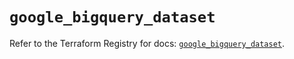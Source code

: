 # `google_bigquery_dataset`

Refer to the Terraform Registry for docs: [`google_bigquery_dataset`](https://registry.terraform.io/providers/hashicorp/google/5.36.0/docs/resources/bigquery_dataset).
